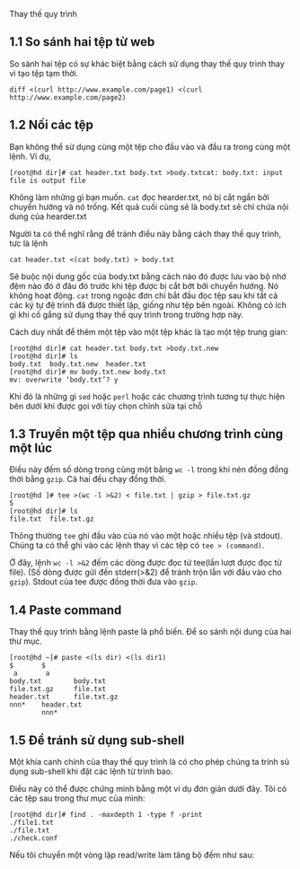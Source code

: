Thay thế quy trình
## 1.1 So sánh hai tệp từ web
So sánh hai tệp có sự khác biệt bằng cách sử dụng thay thế quy trình thay vì tạo tệp tạm thời.
```
diff <(curl http://www.example.com/page1) <(curl http://www.example.com/page2)
```
## 1.2 Nối các tệp
Bạn không thể sử dụng cùng một tệp cho đầu vào và đầu ra trong cùng một lệnh. Ví dụ,
```
[root@hd dir]# cat header.txt body.txt >body.txtcat: body.txt: input file is output file
```
Không làm những gì bạn muốn. `cat` đọc hearder.txt, nó bị cắt ngắn bởi chuyển hướng và nó trống. Kết quả cuối cùng sẽ là body.txt sẽ chỉ chứa nội dung của hearder.txt

Người ta có thể nghĩ rằng để tránh điều này bằng cách thay thế quy trình, tưc là lệnh 
```
cat header.txt <(cat body.txt) > body.txt
```
Sẽ buộc nội dung gốc của body.txt bằng cách nào đó được lưu vào bộ nhớ đệm nào đó ở đâu đó trước khi tệp được bị cắt bớt bởi chuyển hướng. Nó không hoạt động. `cat` trong ngoặc đơn chỉ bắt đầu đọc tệp sau khi tất cả các ký tự đệ trình đã được thiết lập, giống như tệp bên ngoài. Không có ích gì khi cố gắng sử dụng thay thế quy trình trong trường hợp này.

Cách duy nhất để thêm một tệp vào một tệp khác là tạo một tệp trung gian:
```
[root@hd dir]# cat header.txt body.txt >body.txt.new
[root@hd dir]# ls
body.txt  body.txt.new  header.txt
[root@hd dir]# mv body.txt.new body.txt
mv: overwrite ‘body.txt’? y
```
Khi đó là những gì `sed` hoặc `perl` hoặc các chương trình tương tự thực hiện bên dưới khi được gọi với tùy chọn chỉnh sửa tại chỗ
## 1.3 Truyền một tệp qua nhiều chương trình cùng một lúc
Điều này đếm số dòng trong cùng một bằng `wc -l` trong khi nén đồng đồng thời bằng `gzip`. Cả hai đều chạy đồng thời.
```
[root@hd ]# tee >(wc -l >&2) < file.txt | gzip > file.txt.gz
5
[root@hd dir]# ls
file.txt  file.txt.gz 
```
Thông thường `tee` ghi đầu vào của nó vào một hoặc nhiều tệp (và stdout). Chúng ta có thể ghi vào các lệnh thay vì các tệp có `tee > (command)`.

Ở đây, lệnh `wc -l >&2` đếm các dòng được đọc từ tee(lần lượt được đọc từ file). (Số dòng được gửi đến stderr(>&2) để tránh trộn lẫn với đầu vào cho `gzip`). Stdout của tee được đồng thời đưa vào `gzip`. 
## 1.4 Paste command
Thay thế quy trình bằng lệnh paste là phổ biến. Để so sánh nội dung của hai thư mục.
```
[root@hd ~]# paste <(ls dir) <(ls dir1)
$       $
 a       a
body.txt        body.txt
file.txt.gz     file.txt
header.txt      file.txt.gz
nnn*    header.txt
        nnn*
```
## 1.5 Để tránh sử dụng sub-shell
Một khía canh chính của thay thế quy trình là có cho phép chúng ta trính sủ dụng sub-shell khi đặt các lệnh từ trình bao.

Điều này có thể được chứng minh bằng một ví dụ đơn giản dưới đây. Tôi có các tệp sau trong thư mục của mình:
```
[root@hd dir]# find . -maxdepth 1 -type f -print
./file1.txt
./file.txt
./check.conf
```
Nếu tôi chuyển một vòng lặp read/write làm tăng bộ đếm như sau:
```

```